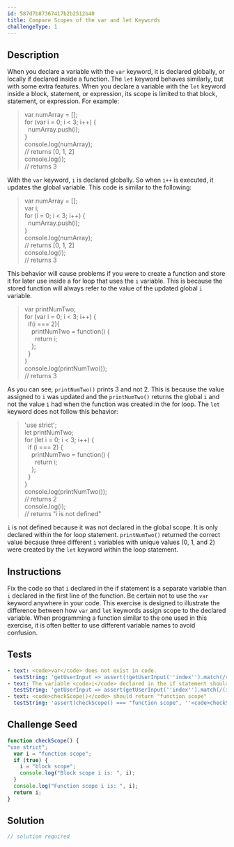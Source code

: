 ```yaml
---
id: 587d7b87367417b2b2512b40
title: Compare Scopes of the var and let Keywords
challengeType: 1
---
```


## Description
<section id='description'>
When you declare a variable with the <code>var</code> keyword, it is declared globally, or locally if declared inside a function.
The <code>let</code> keyword behaves similarly, but with some extra features. When you declare a variable with the <code>let</code> keyword inside a block, statement, or expression, its scope is limited to that block, statement, or expression.
For example:
<blockquote>var numArray = [];<br>for (var i = 0; i < 3; i++) {<br>&nbsp;&nbsp;numArray.push(i);<br>}<br>console.log(numArray);<br>// returns [0, 1, 2]<br>console.log(i);<br>// returns 3</blockquote>
With the <code>var</code> keyword, <code>i</code> is declared globally. So when <code>i++</code> is executed, it updates the global variable. This code is similar to the following:
<blockquote>var numArray = [];<br>var i;<br>for (i = 0; i < 3; i++) {<br>&nbsp;&nbsp;numArray.push(i);<br>}<br>console.log(numArray);<br>// returns [0, 1, 2]<br>console.log(i);<br>// returns 3</blockquote>
This behavior will cause problems if you were to create a function and store it for later use inside a for loop that uses the <code>i</code> variable. This is because the stored function will always refer to the value of the updated global <code>i</code> variable.
<blockquote>var printNumTwo;<br>for (var i = 0; i < 3; i++) {<br>&nbsp;&nbsp;if(i === 2){<br>&nbsp;&nbsp;&nbsp;&nbsp;printNumTwo = function() {<br>&nbsp;&nbsp;&nbsp;&nbsp;&nbsp;&nbsp;return i;<br>&nbsp;&nbsp;&nbsp;&nbsp;};<br>&nbsp;&nbsp;}<br>}<br>console.log(printNumTwo());<br>// returns 3</blockquote>
As you can see, <code>printNumTwo()</code> prints 3 and not 2. This is because the value assigned to <code>i</code> was updated and the <code>printNumTwo()</code> returns the global <code>i</code> and not the value <code>i</code> had when the function was created in the for loop. The <code>let</code> keyword does not follow this behavior:
<blockquote>'use strict';<br>let printNumTwo;<br>for (let i = 0; i < 3; i++) {<br>&nbsp;&nbsp;if (i === 2) {<br>&nbsp;&nbsp;&nbsp;&nbsp;printNumTwo = function() {<br>&nbsp;&nbsp;&nbsp;&nbsp;&nbsp;&nbsp;return i;<br>&nbsp;&nbsp;&nbsp;&nbsp;};<br>&nbsp;&nbsp;}<br>}<br>console.log(printNumTwo());<br>// returns 2<br>console.log(i);<br>// returns "i is not defined"</blockquote>
<code>i</code> is not defined because it was not declared in the global scope. It is only declared within the for loop statement. <code>printNumTwo()</code> returned the correct value because three different <code>i</code> variables with unique values (0, 1, and 2) were created by the <code>let</code> keyword within the loop statement.
</section>

## Instructions
<section id='instructions'>
Fix the code so that <code>i</code> declared in the if statement is a separate variable than <code>i</code> declared in the first line of the function. Be certain not to use the <code>var</code> keyword anywhere in your code.
This exercise is designed to illustrate the difference between how <code>var</code> and <code>let</code> keywords assign scope to the declared variable. When programming a function similar to the one used in this exercise, it is often better to use different variable names to avoid confusion.
</section>

## Tests
<section id='tests'>

```yml
- text: <code>var</code> does not exist in code.
  testString: 'getUserInput => assert(!getUserInput(''index'').match(/var/g),''<code>var</code> does not exist in code.'');'
- text: The variable <code>i</code> declared in the if statement should equal "block scope".
  testString: 'getUserInput => assert(getUserInput(''index'').match(/(i\s*=\s*).*\s*.*\s*.*\1(''|")block\s*scope\2/g), ''The variable <code>i</code> declared in the if statement should equal "block scope".'');'
- text: <code>checkScope()</code> should return "function scope"
  testString: 'assert(checkScope() === "function scope", ''<code>checkScope()</code> should return "function scope"'');'

```

</section>

## Challenge Seed
<section id='challengeSeed'>

<div id='js-seed'>

```js
function checkScope() {
"use strict";
  var i = "function scope";
  if (true) {
    i = "block scope";
    console.log("Block scope i is: ", i);
  }
  console.log("Function scope i is: ", i);
  return i;
}
```

</div>



</section>

## Solution
<section id='solution'>

```js
// solution required
```
</section>
